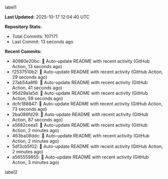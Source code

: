 
label1 
<!-- ACTIVITY_START -->
**Last Updated:** 2025-10-17 12:04:40 UTC

**Repository Stats:**
- Total Commits: 107171
- Last Commit: 13 seconds ago

**Recent Commits:**
- 40980e20bc: 🤖 Auto-update README with recent activity (GitHub Action, 13 seconds ago)
- f2537510b2: 🤖 Auto-update README with recent activity (GitHub Action, 29 seconds ago)
- 27ab54a8f6: 🤖 Auto-update README with recent activity (GitHub Action, 41 seconds ago)
- 95d29a1a5d: 🤖 Auto-update README with recent activity (GitHub Action, 59 seconds ago)
- dcfc188847: 🤖 Auto-update README with recent activity (GitHub Action, 73 seconds ago)
- 2ba086fd29: 🤖 Auto-update README with recent activity (GitHub Action, 87 seconds ago)
- a5682ceea1: 🤖 Auto-update README with recent activity (GitHub Action, 2 minutes ago)
- 463ba08ddc: 🤖 Auto-update README with recent activity (GitHub Action, 2 minutes ago)
- 5df3cb5f02: 🤖 Auto-update README with recent activity (GitHub Action, 2 minutes ago)
- a565559855: 🤖 Auto-update README with recent activity (GitHub Action, 3 minutes ago)
<!-- ACTIVITY_END -->

label2
